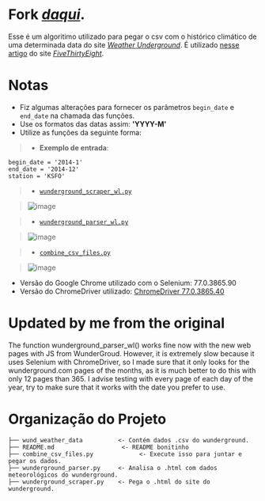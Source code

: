 # Fork [_daqui_](https://github.com/fivethirtyeight/data/tree/master/us-weather-history).
Esse é um algoritimo utilizado para pegar o csv com o histórico climático de uma determinada data do site 
[_Weather Underground_](http://wunderground.com/). É utilizado [nesse artigo](https://fivethirtyeight.com/features/what-12-months-of-record-setting-temperatures-looks-like-across-the-u-s/)
do site [_FiveThirtyEight_](https://fivethirtyeight.com/).

# Notas
- Fiz algumas alterações para fornecer os parâmetros `begin_date` e `end_date` na chamada das funções.
- Use os formatos das datas assim: **'YYYY-M'**
- Utilize as funções da seguinte forma:
>- **Exemplo de entrada**: 
```
begin_date = '2014-1'
end_date = '2014-12'
station = 'KSFO'
```
>- [`wunderground_scraper_wl.py`](https://github.com/willy-r/curso-intensivo-python/blob/master/capitulo_16/exercicios/weather-history_algorithm/wunderground_scraper_wl.py)

> ![image](https://user-images.githubusercontent.com/47596121/65840120-38399300-e2eb-11e9-9a02-f7990b220065.png)

>- [`wunderground_parser_wl.py`](https://github.com/willy-r/curso-intensivo-python/blob/master/capitulo_16/exercicios/weather-history_algorithm/wunderground_parser_wl.py)

> ![image](https://user-images.githubusercontent.com/47596121/65840560-04616c00-e2f1-11e9-8743-a27ef4f6899d.png)

>- [`combine_csv_files.py`](https://github.com/willy-r/curso-intensivo-python/blob/master/capitulo_16/exercicios/weather-history_algorithm/combine_csv_files.py)

>![image](https://user-images.githubusercontent.com/47596121/65841003-72a82d80-e2f5-11e9-8270-a7be4591e7de.png)

- Versão do Google Chrome utilizado com o Selenium: 77.0.3865.90
- Versão do ChromeDriver utilizado: [ChromeDriver 77.0.3865.40](https://chromedriver.storage.googleapis.com/index.html?path=77.0.3865.40/)


# Updated by me from the original
The function wunderground_parser_wl() works fine now with the new web pages with JS from WunderGroud.
However, it is extremely slow because it uses Selenium with ChromeDriver, so
I made sure that it only looks for the wunderground.com pages of the months,
as it is much better to do this with only 12 pages than 365. I advise testing
with every page of each day of the year, try to make sure that it works with
the date you prefer to use.

# Organização do Projeto
```
├── wund_weather_data          <- Contém dados .csv do wunderground.
├── README.md	                <- README bonitinho
├── combine_csv_files.py             <- Execute isso para juntar e pegar os dados.
├── wunderground_parser.py     <- Analisa o .html com dados meteorológicos do wunderground.
├── wunderground_scraper.py    <- Pega o .html do site do wunderground.
```
